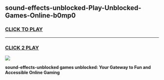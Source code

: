 
## sound-effects-unblocked-Play-Unblocked-Games-Online-b0mp0
<h3>
<a href="https://premium76.site?title=sound-effects-unblocked&ref=25A">CLICK TO PLAY</a></h3>
<hr>

<h3>
<a href="https://premium76.site?title=sound-effects-unblocked&ref=25A">CLICK 2 PLAY</a>
  
</h3>

<a href="https://premium76.site?title=sound-effects-unblocked&ref=25A"><img src="https://clearcache.store/games.png"></a>


**sound-effects-unblocked games unblocked: Your Gateway to Fun and Accessible Online Gaming**
